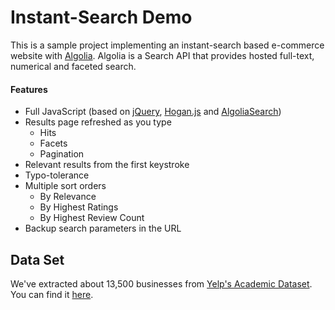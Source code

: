 Instant-Search Demo
====================

This is a sample project implementing an instant-search based e-commerce website with [Algolia](http://www.algolia.com). Algolia is a Search API that provides hosted full-text, numerical and faceted search.

#### Features
 * Full JavaScript (based on [jQuery](http://jquery.com/), [Hogan.js](http://twitter.github.io/hogan.js/) and [AlgoliaSearch](https://github.com/algolia/algoliasearch-client-js))
 * Results page refreshed as you type
   * Hits
   * Facets
   * Pagination
 * Relevant results from the first keystroke
 * Typo-tolerance
 * Multiple sort orders
   * By Relevance
   * By Highest Ratings
   * By Highest Review Count
 * Backup search parameters in the URL

Data Set
---------
We've extracted about 13,500 businesses from [Yelp's Academic Dataset](http://www.yelp.com/academic_dataset). You can find it [here](https://github.com/algolia/instant-search-demo/raw/master/data.json).


